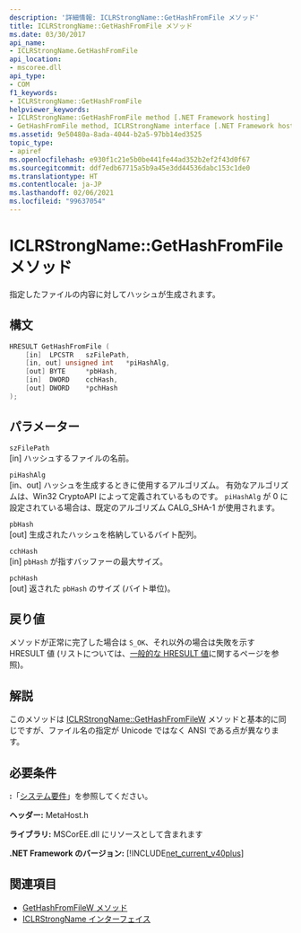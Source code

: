 ```yaml
---
description: '詳細情報: ICLRStrongName::GetHashFromFile メソッド'
title: ICLRStrongName::GetHashFromFile メソッド
ms.date: 03/30/2017
api_name:
- ICLRStrongName.GetHashFromFile
api_location:
- mscoree.dll
api_type:
- COM
f1_keywords:
- ICLRStrongName::GetHashFromFile
helpviewer_keywords:
- ICLRStrongName::GetHashFromFile method [.NET Framework hosting]
- GetHashFromFile method, ICLRStrongName interface [.NET Framework hosting]
ms.assetid: 9e50480a-8ada-4044-b2a5-97bb14ed3525
topic_type:
- apiref
ms.openlocfilehash: e930f1c21e5b0be441fe44ad352b2ef2f43d0f67
ms.sourcegitcommit: ddf7edb67715a5b9a45e3dd44536dabc153c1de0
ms.translationtype: HT
ms.contentlocale: ja-JP
ms.lasthandoff: 02/06/2021
ms.locfileid: "99637054"
---
```

# <a name="iclrstrongnamegethashfromfile-method"></a>ICLRStrongName::GetHashFromFile メソッド

指定したファイルの内容に対してハッシュが生成されます。  
  
## <a name="syntax"></a>構文  
  
```cpp  
HRESULT GetHashFromFile (  
    [in]  LPCSTR   szFilePath,  
    [in, out] unsigned int   *piHashAlg,
    [out] BYTE     *pbHash,
    [in]  DWORD    cchHash,
    [out] DWORD    *pchHash  
);  
```  
  
## <a name="parameters"></a>パラメーター  

 `szFilePath`  
 [in] ハッシュするファイルの名前。  
  
 `piHashAlg`  
 [in、out] ハッシュを生成するときに使用するアルゴリズム。 有効なアルゴリズムは、Win32 CryptoAPI によって定義されているものです。 `piHashAlg` が 0 に設定されている場合は、既定のアルゴリズム CALG_SHA-1 が使用されます。  
  
 `pbHash`  
 [out] 生成されたハッシュを格納しているバイト配列。  
  
 `cchHash`  
 [in] `pbHash` が指すバッファーの最大サイズ。  
  
 `pchHash`  
 [out] 返された `pbHash` のサイズ (バイト単位)。  
  
## <a name="return-value"></a>戻り値  

 メソッドが正常に完了した場合は `S_OK`、それ以外の場合は失敗を示す HRESULT 値 (リストについては、[一般的な HRESULT 値](/windows/win32/seccrypto/common-hresult-values)に関するページを参照)。  
  
## <a name="remarks"></a>解説  

 このメソッドは [ICLRStrongName::GetHashFromFileW](iclrstrongname-gethashfromfilew-method.md) メソッドと基本的に同じですが、ファイル名の指定が Unicode ではなく ANSI である点が異なります。  
  
## <a name="requirements"></a>必要条件  

 **:**「[システム要件](../../get-started/system-requirements.md)」を参照してください。  
  
 **ヘッダー:** MetaHost.h  
  
 **ライブラリ:** MSCorEE.dll にリソースとして含まれます  
  
 **.NET Framework のバージョン:** [!INCLUDE[net_current_v40plus](../../../../includes/net-current-v40plus-md.md)]  
  
## <a name="see-also"></a>関連項目

- [GetHashFromFileW メソッド](iclrstrongname-gethashfromfilew-method.md)
- [ICLRStrongName インターフェイス](iclrstrongname-interface.md)
